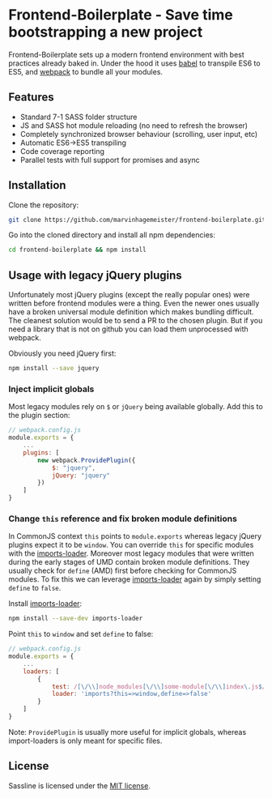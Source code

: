 # Frontend-Boilerplate - Save time bootstrapping a new project
Frontend-Boilerplate sets up a modern frontend environment with best practices already
baked in. Under the hood it uses [babel](https://github.com/babel/babel) to transpile
ES6 to ES5, and [webpack](https://github.com/webpack/webpack) to bundle all your modules.

## Features
- Standard 7-1 SASS folder structure
- JS and SASS hot module reloading (no need to refresh the browser)
- Completely synchronized browser behaviour (scrolling, user input, etc)
- Automatic ES6->ES5 transpiling
- Code coverage reporting
- Parallel tests with full support for promises and async

## Installation
Clone the repository:
```bash
git clone https://github.com/marvinhagemeister/frontend-boilerplate.git
```

Go into the cloned directory and install all npm dependencies:
```bash
cd frontend-boilerplate && npm install
```

## Usage with legacy jQuery plugins
Unfortunately most jQuery plugins (except the really popular ones) were written before
frontend modules were a thing. Even the newer ones usually have a broken universal
module definition which makes bundling difficult. The cleanest solution would be to
send a PR to the chosen plugin. But if you need a library that is not on github you
can load them unprocessed with webpack.

Obviously you need jQuery first:
```bash
npm install --save jquery
```

### Inject implicit globals
Most legacy modules rely on `$` or `jQuery` being available globally. Add this to the
plugin section:
```javascript
// webpack.config.js
module.exports = {
    ...
    plugins: [
        new webpack.ProvidePlugin({
            $: "jquery",
            jQuery: "jquery"
        })
    ]
}
```

### Change `this` reference and fix broken module definitions
In CommonJS context `this` points to `module.exports` whereas legacy jQuery plugins
expect it to be `window`. You can override `this` for specific modules with the
[imports-loader](https://github.com/webpack/imports-loader). Moreover most legacy
modules that were written during the early stages of UMD contain broken module
definitions. They usually check for `define` (AMD) first before checking for
CommonJS modules. To fix this we can leverage
[imports-loader](https://github.com/webpack/imports-loader) again by simply setting
`define` to `false`.

Install [imports-loader](https://github.com/webpack/imports-loader):
```bash
npm install --save-dev imports-loader
```

Point `this` to `window` and set `define` to false:
```javascript
// webpack.config.js
module.exports = {
    ...
    loaders: [
        {
            test: /[\/\\]node_modules[\/\\]some-module[\/\\]index\.js$/,
            loader: 'imports?this=>window,define=>false'
        }
    ]
}
```
Note: `ProvidePlugin` is usually more useful for implicit globals, whereas
import-loaders is only meant for specific files.

## License

Sassline is licensed under the [MIT license](http://opensource.org/licenses/MIT).
